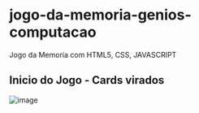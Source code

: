 # jogo-da-memoria-genios-computacao
Jogo da Memoria com HTML5, CSS, JAVASCRIPT

## Inicio do Jogo - Cards virados
![image](https://user-images.githubusercontent.com/58665788/172206241-fd9247d6-1c47-4fac-b097-9a08f342a502.png)

